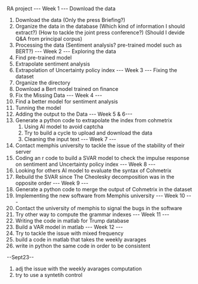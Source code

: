 RA project
--- Week 1 ---
Download the data
1. Download the data (Only the press Briefing?)
2. Organize the data in the database (Which kind of information I should extract?)
(How to tackle the joint press conference?) (Should I devide Q&A from principal corpus)
3. Processing the data (Sentiment analysis? pre-trained model such as BERT?)
--- Week 2 ---
Exploring the data
1. Find pre-trained model
2. Extrapolate sentiment analysis
3. Extrapolation of Uncertainty policy index
--- Week 3 ---
Fixing the dataset
1. Organize the directory 
2. Download a Bert model trained on finance 
3. Fix the Missing Data
--- Week 4 ---
1. Find a better model for sentiment analysis
2. Tunning the model
3. Adding the output to the Data
--- Week 5 & 6---
1. Generate a python code to extrapolate the index from cohmetrix
   1. Using AI model to avoid captcha
   2. Try to build a cycle to upload and download the data
   3. Cleaning the input text
--- Week 7 ---
1. Contact memphis university to tackle the issue of the stability of their server
2. Coding an r code to build a SVAR model to check the impulse response on sentiment and Uncertainty policy index
--- Week 8 ---
1. Looking for others AI model to evaluate the syntax of Cohmetrix
2. Rebuild the SVAR since The Cheolesky decomposition was in the opposite order
--- Week 9 ---
1. Generate a python code to merge the output of Cohmetrix in the dataset 
2. Implementing the new software from Memphis university 
--- Week 10 ---
1. Contact the university of memphis to signal the bugs in the software
2. Try other way to compute the grammar indexes 
--- Week 11 ---
1. Writing the code in matlab for Trump database 
2. Build a VAR model in matlab
--- Week 12 ---
1. Try to tackle the issue with mixed frequency 
2. build a code in matlab that takes the weekly avarages 
3. write in python the same code in order to be consistent 

--Sept23--
1. adj the issue with the weekly avarages computation
2. try to use a syntetih control

